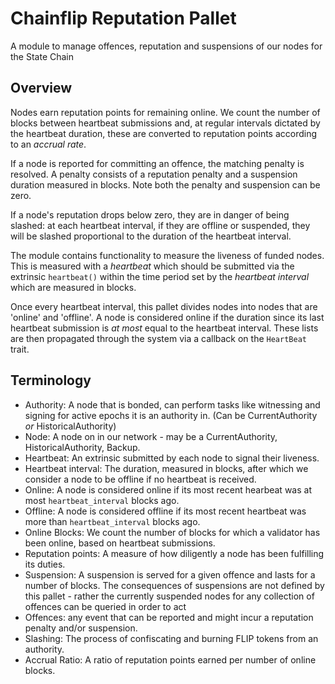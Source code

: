 # Chainflip Reputation Pallet

A module to manage offences, reputation and suspensions of our nodes for the State Chain

## Overview

Nodes earn reputation points for remaining online. We count the number of blocks between heartbeat submissions and, at regular intervals dictated by the heartbeat duration, these are converted to reputation points according to an *accrual rate*.

If a node is reported for committing an offence, the matching penalty is resolved. A penalty consists of a reputation penalty and a suspension duration measured in blocks. Note both the penalty and suspension can be zero.

If a node's reputation drops below zero, they are in danger of being slashed: at each heartbeat interval, if they are offline or suspended, they will be slashed proportional to the duration of the heartbeat interval.

The module contains functionality to measure the liveness of funded nodes. This is measured with a *heartbeat* which should be submitted via the extrinsic `heartbeat()` within the time period set by the *heartbeat interval* which are measured in blocks.

Once every heartbeat interval, this pallet divides nodes into nodes that are 'online' and 'offline'. A node is considered online if the duration since its last heartbeat submission is *at most* equal to the heartbeat interval. These lists are then propagated through the system via a callback on the `HeartBeat` trait.

## Terminology

- Authority: A node that is bonded, can perform tasks like witnessing and signing for active epochs it is an authority in. (Can be CurrentAuthority *or* HistoricalAuthority)
- Node: A node on in our network - may be a CurrentAuthority, HistoricalAuthority, Backup.
- Heartbeat: An extrinsic submitted by each node to signal their liveness.
- Heartbeat interval: The duration, measured in blocks, after which we consider a node to be offline if no heartbeat is received.
- Online: A node is considered online if its most recent hearbeat was at most `heartbeat_interval` blocks ago.
- Offline: A node is considered offline if its most recent heartbeat was more than `heartbeat_interval` blocks ago.
- Online Blocks: We count the number of blocks for which a validator has been online, based on heartbeat submissions.
- Reputation points: A measure of how diligently a node has been fulfilling its duties.
- Suspension: A suspension is served for a given offence and lasts for a number of blocks. The consequences of suspensions are not defined by this pallet - rather the currently suspended nodes for any collection of offences can be queried in order to act
- Offences: any event that can be reported and might incur a reputation penalty and/or suspension.
- Slashing: The process of confiscating and burning FLIP tokens from an authority.
- Accrual Ratio: A ratio of reputation points earned per number of online blocks.
